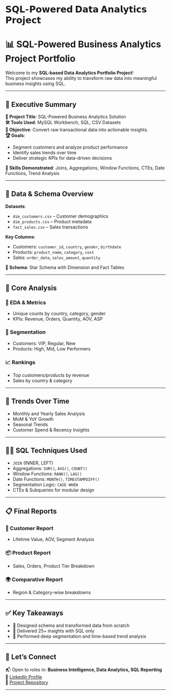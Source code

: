 #  𝗦𝗤𝗟-𝗣𝗼𝘄𝗲𝗿𝗲𝗱 𝗗𝗮𝘁𝗮 𝗔𝗻𝗮𝗹𝘆𝘁𝗶𝗰𝘀 𝗣𝗿𝗼𝗷𝗲𝗰𝘁

# 📊 SQL-Powered Business Analytics Project Portfolio

Welcome to my **SQL-based Data Analytics Portfolio Project**!  
This project showcases my ability to transform raw data into meaningful business insights using SQL.

---

## 🧾 Executive Summary

**📌 Project Title**: SQL-Powered Business Analytics Solution  
**🛠️ Tools Used**: MySQL Workbench, SQL, CSV Datasets  
**🎯 Objective**: Convert raw transactional data into actionable insights.  
**🏆 Goals**:
- Segment customers and analyze product performance  
- Identify sales trends over time  
- Deliver strategic KPIs for data-driven decisions  

**🧠 Skills Demonstrated**: Joins, Aggregations, Window Functions, CTEs, Date Functions, Trend Analysis

---

## 📂 Data & Schema Overview

**Datasets**:
- `dim_customers.csv` – Customer demographics  
- `dim_products.csv` – Product metadata  
- `fact_sales.csv` – Sales transactions  

**Key Columns**:
- Customers: `customer_id`, `country`, `gender`, `birthdate`  
- Products: `product_name`, `category`, `cost`  
- Sales: `order_date`, `sales_amount`, `quantity`  

**🧱 Schema**: Star Schema with Dimension and Fact Tables

---

## 🔎 Core Analysis

### 📌 EDA & Metrics
- Unique counts by country, category, gender  
- KPIs: Revenue, Orders, Quantity, AOV, ASP

### 🧮 Segmentation
- Customers: VIP, Regular, New  
- Products: High, Mid, Low Performers

### 📈 Rankings
- Top customers/products by revenue  
- Sales by country & category

---

## 📆 Trends Over Time

- Monthly and Yearly Sales Analysis  
- MoM & YoY Growth  
- Seasonal Trends  
- Customer Spend & Recency Insights

---

## 🧑‍💻 SQL Techniques Used

- `JOIN` (INNER, LEFT)  
- Aggregations: `SUM()`, `AVG()`, `COUNT()`  
- Window Functions: `RANK()`, `LAG()`  
- Date Functions: `MONTH()`, `TIMESTAMPDIFF()`  
- Segmentation Logic: `CASE WHEN`  
- CTEs & Subqueries for modular design

---

## 📋 Final Reports

### 👤 Customer Report
- Lifetime Value, AOV, Segment Analysis  

### 📦 Product Report
- Sales, Orders, Product Tier Breakdown  

### 🌍 Comparative Report
- Region & Category-wise breakdowns

---

## ✅ Key Takeaways

- 📁 Designed schema and transformed data from scratch  
- 🧩 Delivered 25+ insights with SQL only  
- 🧠 Performed deep segmentation and time-based trend analysis  

---

## 🚀 Let’s Connect

📬 Open to roles in: **Business Intelligence, Data Analytics, SQL Reporting**  
🔗 [LinkedIn Profile](https://www.linkedin.com/in/yourusername)  
📂 [Project Repository](https://github.com/yourusername/sql-analytics-project)

---
